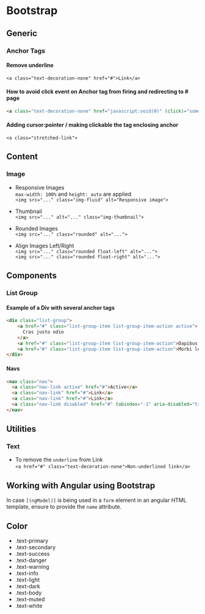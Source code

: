 # Bootstrap

## Generic

### Anchor Tags

#### Remove underline

`<a class="text-decoration-none" href="#">Link</a>`

#### How to avoid click event on Anchor tag from firing and redirecting to # page

```html
<a class="text-decoration-none" href="javascript:void(0)" (click)="someEvent(i)">Set to Active</a>
```

#### Adding cursor:pointer / making clickable the tag enclosing anchor

`<a class="stretched-link">`

## Content

### Image

- Responsive Images  
`max-width: 100%` and `height: auto` are applied  
`<img src="..." class="img-fluid" alt="Responsive image">`

- Thumbnail  
`<img src="..." alt="..." class="img-thumbnail">`

- Rounded Images  
`<img src="..." class="rounded" alt="...">`

- Align Images Left/Right  
`<img src="..." class="rounded float-left" alt="...">`  
`<img src="..." class="rounded float-right" alt="...">`

## Components

### List Group

#### Example of a Div with several anchor tags

```html
<div class="list-group">
    <a href="#" class="list-group-item list-group-item-action active">
      Cras justo odio
    </a>
    <a href="#" class="list-group-item list-group-item-action">Dapibus ac facilisis in</a>
    <a href="#" class="list-group-item list-group-item-action">Morbi leo risus</a>
</div>
```

#### Navs

```html
<nav class="nav">
  <a class="nav-link active" href="#">Active</a>
  <a class="nav-link" href="#">Link</a>
  <a class="nav-link" href="#">Link</a>
  <a class="nav-link disabled" href="#" tabindex="-1" aria-disabled="true">Disabled</a>
</nav>
```

## Utilities

### Text

- To remove the `underline` from Link  
`<a href="#" class="text-decoration-none">Non-underlined link</a>`

## Working with Angular using Bootstrap

In case `[(ngModel)]` is being used in a `form` element in an angular HTML template, ensure to provide the `name` attribute.

## Color

- .text-primary
- .text-secondary
- .text-success
- .text-danger
- .text-warning
- .text-info
- .text-light
- .text-dark
- .text-body
- .text-muted
- .text-white